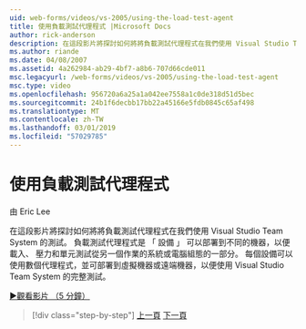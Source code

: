 ```yaml
---
uid: web-forms/videos/vs-2005/using-the-load-test-agent
title: 使用負載測試代理程式 |Microsoft Docs
author: rick-anderson
description: 在這段影片將探討如何將將負載測試代理程式在我們使用 Visual Studio Team System 的測試。 負載測試代理程式屬於 '...
ms.author: riande
ms.date: 04/08/2007
ms.assetid: 4a262984-ab29-4bf7-a8b6-707d66cde011
msc.legacyurl: /web-forms/videos/vs-2005/using-the-load-test-agent
msc.type: video
ms.openlocfilehash: 956720a6a25a1a042ee7558a1c0de318d51d5bec
ms.sourcegitcommit: 24b1f6decbb17bb22a45166e5fdb0845c65af498
ms.translationtype: MT
ms.contentlocale: zh-TW
ms.lasthandoff: 03/01/2019
ms.locfileid: "57029785"
---
```

<a name="using-the-load-test-agent"></a>使用負載測試代理程式
====================
由 Eric Lee

在這段影片將探討如何將將負載測試代理程式在我們使用 Visual Studio Team System 的測試。 負載測試代理程式是 「 設備 」 可以部署到不同的機器，以便載入、 壓力和單元測試從另一個作業的系統或電腦組態的一部分。 每個設備可以使用數個代理程式，並可部署到虛擬機器或遠端機器，以便使用 Visual Studio Team System 的完整測試。

[&#9654;觀看影片 （5 分鐘）](https://channel9.msdn.com/Blogs/ASP-NET-Site-Videos/using-the-load-test-agent)

> [!div class="step-by-step"]
> [上一頁](the-effects-of-caching.md)
> [下一頁](the-effects-of-viewstate.md)
